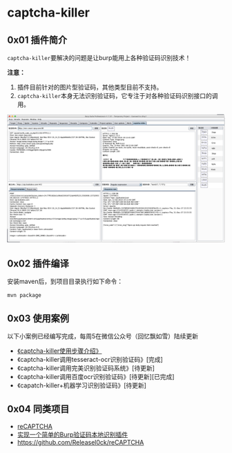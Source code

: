 # captcha-killer
## 0x01 插件简介
`captcha-killer`要解决的问题是让burp能用上各种验证码识别技术！

**注意：**
1. 插件目前针对的图片型验证码，其他类型目前不支持。
2. `captcha-killer`本身无法识别验证码，它专注于对各种验证码识别接口的调用。

![主界面](./doc/captcha-killer.png)

## 0x02 插件编译
安装maven后，到项目目录执行如下命令：

```
mvn package
```

## 0x03 使用案例
以下小案例已经编写完成，每周5在微信公众号（回忆飘如雪）陆续更新

* [《captcha-killer使用步骤介绍》](./doc/Usage.md)
* 《captcha-killer调用tesseract-ocr识别验证码》[完成]
* 《captcha-killer调用完美识别验证码系统》[待更新]
* 《captcha-killer调用百度ocr识别验证码》[待更新][已完成]
* 《capatch-killer+机器学习识别验证码》[待更新]

## 0x04 同类项目
* [reCAPTCHA](https://github.com/bit4woo/reCAPTCHA)
* [实现一个简单的Burp验证码本地识别插件](https://www.freebuf.com/articles/web/168679.html)
* https://github.com/Releasel0ck/reCAPTCHA